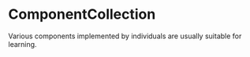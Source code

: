 # ComponentCollection
Various components implemented by individuals are usually suitable for learning.
